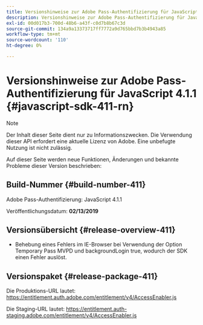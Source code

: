 ```yaml
---
title: Versionshinweise zur Adobe Pass-Authentifizierung für JavaScript 4.1.1
description: Versionshinweise zur Adobe Pass-Authentifizierung für JavaScript 4.1.1
exl-id: 00d017b3-700d-48b6-a43f-c0d7b8b67c3d
source-git-commit: 134a9a13373717ff7772a9d765bbd7b3b4943a85
workflow-type: tm+mt
source-wordcount: '110'
ht-degree: 0%

---
```


# Versionshinweise zur Adobe Pass-Authentifizierung für JavaScript 4.1.1 {#javascript-sdk-411-rn}

>[!NOTE]
>
>Der Inhalt dieser Seite dient nur zu Informationszwecken. Die Verwendung dieser API erfordert eine aktuelle Lizenz von Adobe. Eine unbefugte Nutzung ist nicht zulässig.

Auf dieser Seite werden neue Funktionen, Änderungen und bekannte Probleme dieser Version beschrieben:

## Build-Nummer {#build-number-411}

Adobe Pass-Authentifizierung: JavaScript 4.1.1

Veröffentlichungsdatum: **02/13/2019**

## Versionsübersicht {#release-overview-411}

* Behebung eines Fehlers im IE-Browser bei Verwendung der Option Temporary Pass MVPD und backgroundLogin true, wodurch der SDK einen Fehler auslöst.

## Versionspaket {#release-package-411}

Die Produktions-URL lautet: https://entitlement.auth.adobe.com/entitlement/v4/AccessEnabler.js

Die Staging-URL lautet: https://entitlement.auth-staging.adobe.com/entitlement/v4/AccessEnabler.js
